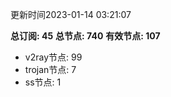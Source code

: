 更新时间2023-01-14 03:21:07

**总订阅: 45**
**总节点: 740**
**有效节点: 107**
- v2ray节点: 99
- trojan节点: 7
- ss节点: 1
